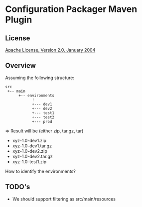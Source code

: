 Configuration Packager Maven Plugin
===================================

License
-------
[Apache License, Version 2.0, January 2004](http://www.apache.org/licenses/)


Overview
--------

Assuming the following structure:

    src
     +-- main
          +-- environments
                !
                +--- dev1
                +--- dev2
                +--- test1
                +--- test2
                +--- prod


 => Result will be (either zip, tar.gz, tar)

 * xyz-1.0-dev1.zip
 * xyz-1.0-dev1.tar.gz
 * xyz-1.0-dev2.zip
 * xyz-1.0-dev2.tar.gz
 * xyz-1.0-test1.zip

How to identify the environments?

TODO's
------

 * We should support filtering as src/main/resources
